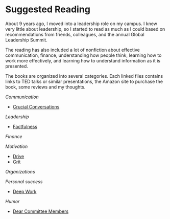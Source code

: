 # Suggested Reading

About 9 years ago, I moved into a leadership role on my campus. I knew very little about leadership, so I started to read as much as I could based on recommendations from friends, colleagues, and the annual Global Leadership Summit.

The reading has also included a lot of nonfiction about effective communication, finance, understanding how people think, learning how to work more effectively, and learning how to understand information as it is presented.

The books are organized into several categories. Each linked files contains links to TED talks or similar presentations, the Amazon site to purchase the book, some reviews and my thoughts.

*Communication*
* [Crucial Conversations](Book_descriptions_Crucial_Conversations.md)

*Leadership*
* [Factfulness](Book_descriptions_Factfulness.md)

*Finance*

*Motivation*
* [Drive](Book_descriptions_Drive.md)
* [Grit](Book_descriptions_Grit.md)

*Organizations*

*Personal success*
* [Deep Work](Book_descriptions_Deep_Work.md)

*Humor*
* [Dear Committee Members](Book_descriptions_Dear_Committee_Members.md)

